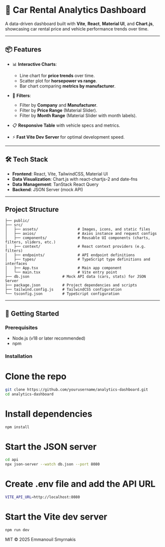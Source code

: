 # 🚗 Car Rental Analytics Dashboard

A data-driven dashboard built with **Vite**, **React**, **Material UI**, and **Chart.js**, showcasing car rental price and vehicle performance trends over time.

---

## 📦 Features

- 📊 **Interactive Charts**:

  - Line chart for **price trends** over time.
  - Scatter plot for **horsepower vs range**.
  - Bar chart comparing **metrics by manufacturer**.

- 🔎 **Filters**:

  - Filter by **Company** and **Manufacturer**.
  - Filter by **Price Range** (Material Slider).
  - Filter by **Month Range** (Material Slider with month labels).

- 📋 **Responsive Table** with vehicle specs and metrics.

- ⚡️ **Fast Vite Dev Server** for optimal development speed.

---

## 🛠️ Tech Stack

- **Frontend**: React, Vite, TailwindCSS, Material UI
- **Data Visualization**: Chart.js with react-chartjs-2 and date-fns
- **Data Management**: TanStack React Query
- **Backend**: JSON Server (mock API)

---

## Project Structure

```
├── public/
├── src/
│   ├── assets/                  # Images, icons, and static files
│   ├── axios/                   # Axios instance and request configs
│   ├── components/              # Reusable UI components (charts, filters, sliders, etc.)
│   ├── context/                 # React context providers (e.g. filters)
│   ├── endpoints/               # API endpoint definitions
│   ├── types/                   # TypeScript type definitions and interfaces
│   ├── App.tsx                  # Main app component
│   └── main.tsx                 # Vite entry point
├── db.json               # Mock API data (cars, stats) for JSON Server
├── package.json          # Project dependencies and scripts
├── tailwind.config.js    # TailwindCSS configuration
└── tsconfig.json         # TypeScript configuration
```

---

## 🚀 Getting Started

### Prerequisites

- Node.js (v18 or later recommended)
- npm

### Installation

# Clone the repo

```bash
git clone https://github.com/yourusername/analytics-dashboard.git
cd analytics-dashboard
```

# Install dependencies

```bash
npm install
```

# Start the JSON server

```bash
cd api
npx json-server --watch db.json --port 8080
```

# Create .env file and add the API URL
```bash
VITE_API_URL=http://localhost:8080
```

# Start the Vite dev server

```bash
npm run dev
```

MIT © 2025 Emmanouil Smyrnakis
